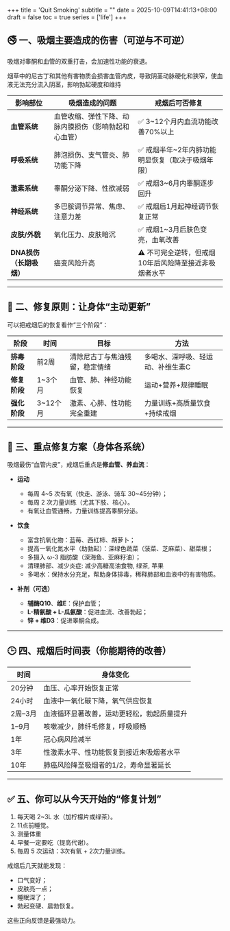 +++
title = 'Quit Smoking'
subtitle = ""
date = 2025-10-09T14:41:13+08:00
draft = false
toc = true
series = ['life']
+++


## 🚭 一、吸烟主要造成的伤害（可逆与不可逆）

吸烟对睾酮和血管的双重打击，会加速性功能的衰退。

烟草中的尼古丁和其他有害物质会损害血管内皮，导致阴茎动脉硬化和狭窄，使血液无法充分流入阴茎，影响勃起硬度和维持

| 影响部位            | 吸烟造成的问题                    | 戒烟后可否修复                       |
| --------------- | -------------------------- | ----------------------------- |
| **血管系统**        | 血管收缩、弹性下降、动脉内膜损伤（影响勃起和心血管） | ✅ 3~12个月内血流功能改善70%以上          |
| **呼吸系统**        | 肺泡损伤、支气管炎、肺功能下降            | ✅ 戒烟半年~2年内肺功能明显恢复（取决于吸烟年限）    |
| **激素系统**        | 睾酮分泌下降、性欲减弱                | ✅ 戒烟3~6月内睾酮逐步回升               |
| **神经系统**        | 多巴胺调节异常、焦虑、注意力差            | ✅ 戒烟后1月起神经调节恢复正常              |
| **皮肤/外貌**       | 氧化压力、皮肤暗沉                  | ✅ 戒烟1~3月后肤色变亮，血氧改善            |
| **DNA损伤（长期吸烟）** | 癌变风险升高                     | ⚠️ 不可完全逆转，但戒烟10年后风险降至接近非吸烟者水平 |


---

## 🧠 二、修复原则：让身体“主动更新”

可以把戒烟后的恢复看作“三个阶段”：

| 阶段       | 时间     | 目标              | 方法                |
| -------- | ------ | --------------- | ----------------- |
| **排毒阶段** | 前2周    | 清除尼古丁与焦油残留，稳定情绪 | 多喝水、深呼吸、轻运动、补维生素C |
| **修复阶段** | 1~3个月  | 血管、肺、神经功能恢复     | 运动+营养+规律睡眠        |
| **强化阶段** | 3~12个月 | 激素、心肺、性功能完全重建   | 力量训练+高质量饮食+持续戒烟   |

---

## 💪 三、重点修复方案（身体各系统）

吸烟最伤“血管内皮”，戒烟后重点是**修血管、养血流**：

* **运动**

  * 每周 4~5 次有氧（快走、游泳、骑车 30~45分钟）；
  * 每周 2 次力量训练（尤其下肢、核心）。
  * 有氧让血管通畅，力量训练提高睾酮分泌。

* **饮食**

  * 富含抗氧化物：蓝莓、西红柿、胡萝卜；
  * 提高一氧化氮水平（助勃起）：深绿色蔬菜（菠菜、芝麻菜）、甜菜根；
  * 多摄入 ω-3 脂肪酸（深海鱼、亚麻籽油）；
  * 清理肺部、减少炎症: 减少高糖高油食物, 绿茶, 苹果
  * 多喝水：保持水分充足，帮助身体排毒，稀释肺部和血液中的有害物质。

* **补剂（可选）**

  * **辅酶Q10**、**维E**：保护血管；
  * **L-精氨酸 + L-瓜氨酸**：促进血流、改善勃起；
  * **锌 + 维D3**：促进睾酮合成。


---

## 🕒 四、戒烟后时间表（你能期待的改善）

| 时间    | 身体变化                  |
| ----- | --------------------- |
| 20分钟  | 血压、心率开始恢复正常           |
| 24小时  | 血液中一氧化碳下降，氧气供应恢复      |
| 2周–3月 | 血液循环显著改善，运动更轻松，勃起质量提升 |
| 1–9月  | 咳嗽减少，肺纤毛修复，呼吸顺畅       |
| 1年    | 冠心病风险减半               |
| 3年    | 性激素水平、性功能恢复到接近未吸烟者水平  |
| 10年   | 肺癌风险降至吸烟者的1/2，寿命显著延长  |

---

## ✅ 五、你可以从今天开始的“修复计划”

1. 每天喝 2~3L 水（加柠檬片或绿茶）。
2. 11点前睡觉。
3. 测量体重
4. 早餐一定要吃（提高代谢）。
5. 每周 5 次运动：3次有氧 + 2次力量训练。


戒烟后几天就能发现：

- 口气变好；
- 皮肤亮一点；
- 睡眠深了；
- 勃起变硬、晨勃恢复。

这些正向反馈是最强动力。

